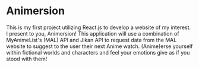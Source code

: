 # Animersion

This is my first project utilizing React.js to develop a website of my interest.
I present to you, Animersion! This application will use a combination of MyAnimeList's (MAL) API and Jikan API to request data from the MAL website to suggest to the user their next Anime watch. (Anime)erse yourself within fictional worlds and characters and feel your emotions give as if you stood with them!
